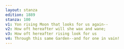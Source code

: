 ```yaml
---
layout: stanza
edition: 1889
stanza: 100
v1: Yon rising Moon that looks for us again--
v2: How oft hereafter will she wax and wane;
v3: How oft hereafter rising look for us
v4: Through this same Garden--and for one in vain!
---
```

